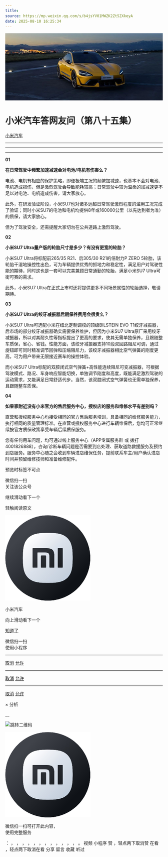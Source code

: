 ```yaml
---
title: 
source: https://mp.weixin.qq.com/s/b4jsYV01MWZK2Zt5ZXkeyA
date: 2025-08-10 16:25:34
---
```


![cover_image](images/img_4105c740.jpg)


#  小米汽车答网友问（第八十五集）


[ 小米汽车 ](<javascript:void\(0\);>)

______

****  
****

****01****

**在日常驾驶中频繁加速减速会对电池/电机有伤害么？**

电池、电机有相应的保护策略，即便极端工况的频繁加减速，也基本不会对电池、电机造成损伤，但是激烈驾驶会导致能耗较高；日常驾驶中较为温柔的加减速更不足以对电池、电机造成伤害，请大家放心。

此外，在研发验证阶段，小米SU7也对诸多远超日常驾驶激烈程度的滥用工况完成了验证；同时小米SU7的电池和电机均提供8年或160000公里（以先达到者为准）的质保，请大家放心。

但为了驾驶安全，还需提醒大家切勿在公共道路上激烈驾驶。

  

**02**

**小米SU7 Ultra量产版的轮胎尺寸是多少？有没有更宽的轮胎？**

小米SU7 Ultra将标配前265/35 R21、后305/30 R21的倍耐力P ZERO 5轮胎，该轮胎干湿地操控性出色，可为车辆提供优秀的抓地力和稳定性，满足用户对驾驶性能的期待，同时这也是一套可以完美兼顾日常通勤的轮胎，满足小米SU7 Ultra可街可赛的需求。

此外，小米SU7 Ultra在正式上市时还将提供更多不同场景属性的轮胎选择，敬请期待。

**03**

**小米SU7 Ultra的绞牙减振器后期保养费用会很贵么？**

小米SU7 Ultra可选配小米在纽北定制调校的顶级BILSTEIN EVO T1绞牙减振器，后市场的部分绞牙减振器确实需要保养维护，但因为小米SU7 Ultra原厂采用绞牙减振器，所以对其耐久性等指标提出了更高的要求，使其无需单独保养，且跟随整车质保，省心、省钱。性能方面，该绞牙减振器支持10段双回路阻尼可调，通过旋钮即可同时精准调节回弹和压缩阻尼力，该绞牙减振器相比空气弹簧的刚度更高，可为用户带来无限接近赛车的操控体验。

而小米SU7 Ultra标配的双腔闭式空气弹簧+高性能连续阻尼可变减振器，可根据驾驶模式、路况、车身响应智能切换，单独调节刚度和高度，既能满足激烈驾驶的运动需求，又能满足日常舒适代步。当然，该双腔闭式空气弹簧也无需单独保养，且跟随整车质保。

**04**

**如果家附近没有小米官方的售后服务中心，授权店的服务和维修水平有差别吗？**

直营和授权服务中心均接受相同的官方售后服务培训，具备相同的维修服务能力，执行相同的质量管理标准。在直营或授权服务中心进行车辆维保后，您均可正常继续按官方质保政策享受车辆后续质保服务。

您有任何用车问题，均可通过线上服务中心（APP专属服务群 或 拨打4001826888），咨询/诊断车辆问题是否需要到店处理、获取道路救援服务及预约到店服务。服务中心随之会收到车辆进店维保任务，提前联系车主/用户确认进店时间并预留维修技师和准备维修配件。

  

[](<>)[](<>)

预览时标签不可点

微信扫一扫  
关注该公众号

继续滑动看下一个

轻触阅读原文

![img_97d833da.jpg](images/img_97d833da.jpg)

小米汽车 

向上滑动看下一个

[知道了](<javascript:;>)

微信扫一扫  
使用小程序

****

[取消](<javascript:void\(0\);>) [允许](<javascript:void\(0\);>)

****

[取消](<javascript:void\(0\);>) [允许](<javascript:void\(0\);>)

****

[取消](<javascript:void\(0\);>) [允许](<javascript:void\(0\);>)

× 分析

__

![跳转二维码]()

![作者头像](images/img_97d833da.jpg)

微信扫一扫可打开此内容，  
使用完整服务

： ， ， ， ， ， ， ， ， ， ， ， ， 。 视频 小程序 赞 ，轻点两下取消赞 在看 ，轻点两下取消在看 分享 留言 收藏 听过